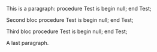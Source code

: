 
This is a paragraph:
procedure Test is
begin
   null;
end Test;

Second bloc
procedure Test is
begin
   null;
end Test;

Third bloc
procedure Test is
begin
   null;
end Test;

A last paragraph.

